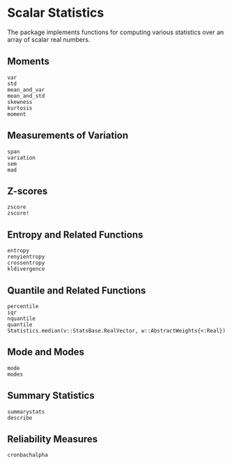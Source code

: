 # Scalar Statistics

The package implements functions for computing various statistics over an array of scalar real numbers.

## Moments

```@docs
var
std
mean_and_var
mean_and_std
skewness
kurtosis
moment
```

## Measurements of Variation

```@docs
span
variation
sem
mad
```

## Z-scores

```@docs
zscore
zscore!
```

## Entropy and Related Functions

```@docs
entropy
renyientropy
crossentropy
kldivergence
```

## Quantile and Related Functions

```@docs
percentile
iqr
nquantile
quantile
Statistics.median(v::StatsBase.RealVector, w::AbstractWeights{<:Real})
```

## Mode and Modes

```@docs
mode
modes
```

## Summary Statistics

```@docs
summarystats
describe
```

## Reliability Measures

```@docs
cronbachalpha
```

